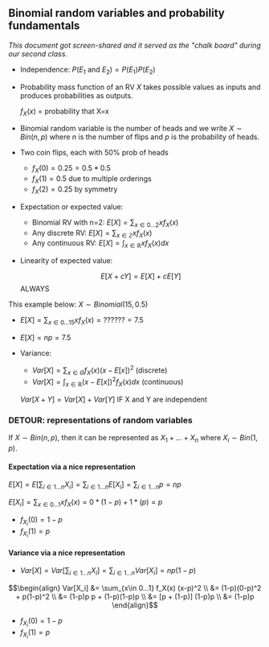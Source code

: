 ## Binomial random variables and probability fundamentals

*This document got screen-shared and it served as the "chalk board" during our second class.*

- Independence: $P(E_1 \:\mathrm{ and }\: E_2) = P(E_1)P(E_2)$
- Probability mass function of an RV $X$ takes possible values as inputs and produces probabilities as outputs. 

    $f_X(x)$ = probability that X=x

- Binomial random variable is the number of heads and we write $X \sim Bin(n, p)$ where $n$ is the number of flips and $p$ is the probability of heads. 

- Two coin flips, each with 50% prob of heads
    - $f_X(0) = 0.25 = 0.5 * 0.5$
    - $f_X(1) = 0.5$ due to multiple orderings
    - $f_X(2) = 0.25$ by symmetry 

- Expectation or expected value: 
    - Binomial RV with n=2: $E[X] = \sum_{x \in 0...2} xf_X(x)$
    - Any discrete RV: $E[X] = \sum_{x \in \mathbb Z} xf_X(x)$
    - Any continuous RV: $E[X] = \int_{x \in \mathbb R} xf_X(x)dx$
    
- Linearity of expected value:

    $$E[X + cY] = E[X] + cE[Y]$$ ALWAYS

This example below: $X\sim Binomial(15, 0.5)$

- $E[X] = \sum_{x\in 0...15} xf_X(x) = ?????? = 7.5$
- $E[X] = np = 7.5$

- Variance: 
    - $Var[X] = \sum_{x \in \Theta} f_X(x) (x-E[x])^2$ (discrete)
    - $Var[X] = \int_{x \in \mathbb R} (x-E[x])^2f_X(x)dx$ (continuous)

    $Var[X + Y] = Var[X] + Var[Y]$ IF X and Y are independent

### DETOUR: representations of random variables

If $X \sim Bin(n, p)$, then it can be represented as $X_1 + ... + X_n$ where $X_i \sim Bin(1, p)$. 

#### Expectation via a nice representation

$E[X] = E[\sum_{i\in 1...n}X_i] = \sum_{i\in 1...n}E[X_i] = \sum_{i\in 1...n}p = np$

$E[X_i] = \sum_{x \in 0...1} xf_X(x) = 0*(1-p) + 1*(p) = p$

- $f_{X_i}(0) = 1-p$
- $f_{X_i}(1) = p$

#### Variance via a nice representation

- $Var[X] = Var[\sum_{i\in 1...n}X_i] = \sum_{i\in 1...n}Var[X_i] = np(1-p)$

$$\begin{align}
Var[X_i] 
&= \sum_{x\in 0...1} f_X(x) (x-p)^2 \\
&= (1-p)(0-p)^2 + p(1-p)^2 \\
&= (1-p)p p + (1-p)(1-p)p \\
&= [p + (1-p)] (1-p)p \\
&= (1-p)p
\end{align}$$

- $f_{X_i}(0) = 1-p$
- $f_{X_i}(1) = p$
